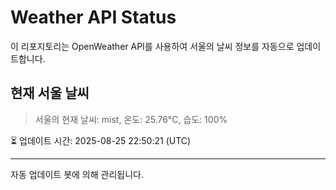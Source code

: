 
# Weather API Status

이 리포지토리는 OpenWeather API를 사용하여 서울의 날씨 정보를 자동으로 업데이트합니다.

## 현재 서울 날씨
> 서울의 현재 날씨: mist, 온도: 25.76°C, 습도: 100%

⏳ 업데이트 시간: 2025-08-25 22:50:21 (UTC)

---
자동 업데이트 봇에 의해 관리됩니다.
